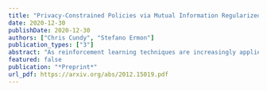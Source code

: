 ```yaml
---
title: "Privacy-Constrained Policies via Mutual Information Regularized Policy Gradients"
date: 2020-12-30
publishDate: 2020-12-30
authors: ["Chris Cundy", "Stefano Ermon"]
publication_types: ["3"]
abstract: "As reinforcement learning techniques are increasingly applied to real-world decision problems, attention has turned to how these algorithms use potentially sensitive information. We consider the task of training a policy that maximizes reward while minimizing disclosure of certain sensitive state variables through the actions. We give examples of how this setting covers real-world problems in privacy for sequential decision-making. We solve this problem in the policy gradients framework by introducing a regularizer based on the mutual information (MI) between the sensitive state and the actions at a given timestep. We develop a model-based stochastic gradient estimator for optimization of privacy-constrained policies. We also discuss an alternative MI regularizer that serves as an upper bound to our main MI regularizer and can be optimized in a model-free setting. We contrast previous work in differentially-private RL to our mutual-information formulation of information disclosure. Experimental results show that our training method results in policies which hide the sensitive state."
featured: false
publication: "*Preprint*"
url_pdf: https://arxiv.org/abs/2012.15019.pdf
---
```


